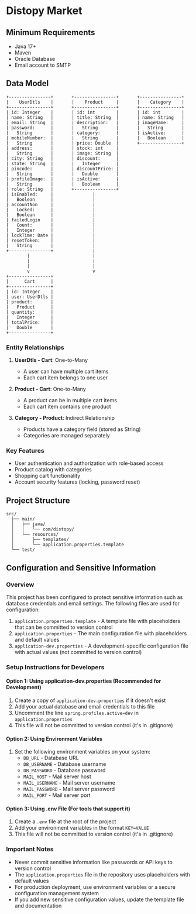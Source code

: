# Distopy Market

## Minimum Requirements
- Java 17+
- Maven
- Oracle Database
- Email account to SMTP

## Data Model

```
+----------------+       +----------------+       +----------------+
|    UserDtls    |       |    Product     |       |    Category    |
+----------------+       +----------------+       +----------------+
| id: Integer    |       | id: int        |       | id: int        |
| name: String   |       | title: String  |       | name: String   |
| email: String  |       | description:   |       | imageName:     |
| password:      |       |   String       |       |   String       |
|   String       |       | category:      |       | isActive:      |
| mobileNumber:  |       |   String       |       |   Boolean      |
|   String       |       | price: Double  |       +----------------+
| address:       |       | stock: int     |
|   String       |       | image: String  |
| city: String   |       | discount:      |
| state: String  |       |   Integer      |
| pincode:       |       | discountPrice: |
|   String       |       |   Double       |
| profileImage:  |       | isActive:      |
|   String       |       |   Boolean      |
| role: String   |       +----------------+
| isEnabled:     |               |
|   Boolean      |               |
| accountNon     |               |
|   Locked:      |               |
|   Boolean      |               |
| failedLogin    |               |
|   Count:       |               |
|   Integer      |               |
| lockTime: Date |               |
| resetToken:    |               |
|   String       |               |
+----------------+               |
        |                        |
        |                        |
        |                        |
        v                        v
+----------------+
|      Cart      |
+----------------+
| id: Integer    |
| user: UserDtls |
| product:       |
|   Product      |
| quantity:      |
|   Integer      |
| totalPrice:    |
|   Double       |
+----------------+
```

### Entity Relationships

1. **UserDtls - Cart**: One-to-Many
   - A user can have multiple cart items
   - Each cart item belongs to one user

2. **Product - Cart**: One-to-Many
   - A product can be in multiple cart items
   - Each cart item contains one product

3. **Category - Product**: Indirect Relationship
   - Products have a category field (stored as String)
   - Categories are managed separately

### Key Features

- User authentication and authorization with role-based access
- Product catalog with categories
- Shopping cart functionality
- Account security features (locking, password reset)

## Project Structure

```
src/
  ├── main/
  │   ├── java/
  │   │   └── com/distopy/
  │   └── resources/
  │       ├── templates/
  │       └── application.properties.template
  └── test/
```

## Configuration and Sensitive Information

### Overview
This project has been configured to protect sensitive information such as database credentials and email settings. The following files are used for configuration:

1. `application.properties.template` - A template file with placeholders that can be committed to version control
2. `application.properties` - The main configuration file with placeholders and default values
3. `application-dev.properties` - A development-specific configuration file with actual values (not committed to version control)

### Setup Instructions for Developers

#### Option 1: Using application-dev.properties (Recommended for Development)
1. Create a copy of `application-dev.properties` if it doesn't exist
2. Add your actual database and email credentials to this file
3. Uncomment the line `spring.profiles.active=dev` in `application.properties`
4. This file will not be committed to version control (it's in .gitignore)

#### Option 2: Using Environment Variables
1. Set the following environment variables on your system:
   - `DB_URL` - Database URL
   - `DB_USERNAME` - Database username
   - `DB_PASSWORD` - Database password
   - `MAIL_HOST` - Mail server host
   - `MAIL_USERNAME` - Mail server username
   - `MAIL_PASSWORD` - Mail server password
   - `MAIL_PORT` - Mail server port

#### Option 3: Using .env File (For tools that support it)
1. Create a `.env` file at the root of the project
2. Add your environment variables in the format `KEY=VALUE`
3. This file will not be committed to version control (it's in .gitignore)

### Important Notes
- Never commit sensitive information like passwords or API keys to version control
- The `application.properties` file in the repository uses placeholders with default values
- For production deployment, use environment variables or a secure configuration management system
- If you add new sensitive configuration values, update the template file and documentation
